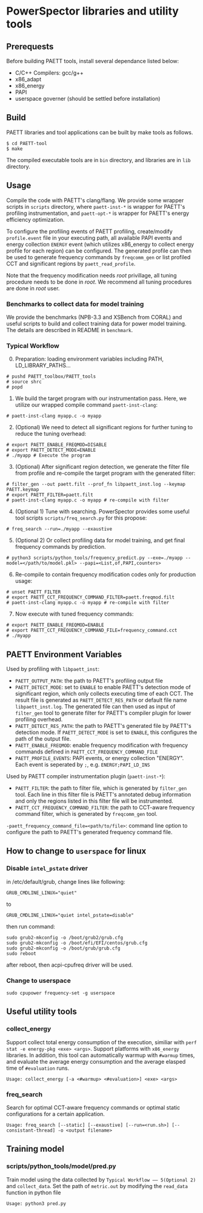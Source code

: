 # PowerSpector libraries and utility tools
## Prerequests

Before building PAETT tools, install several dependance listed below:

- C/C++ Compilers: gcc/g++
- x86_adapt
- x86_energy
- PAPI
- userspace governer (should be settled before installation)

## Build

PAETT libraries and tool applications can be built by make tools as follows.

~~~
$ cd PAETT-tool
$ make
~~~

The compiled executable tools are in `bin` directory, and libraries are in `lib` directory. 

## Usage

Compile the code with PAETT's clang/flang. We provide some wrapper scripts in `scripts` directory, where `paett-inst-*` is wrapper for PAETT's profiling instrumentation, and `paett-opt-*` is wrapper for PAETT's energy efficiency optimization.

To configure the profiling events of PAETT profiling, create/modify `profile.event` file in your executing path, all available PAPI events and energy collection `ENERGY` event (which utilizes x86_energy to collect energy profile for each region) can be configured. The generated profile can then be used to generate frequency commands by `freqcomm_gen` or list profiled CCT and significant regions by `paett_read_profile`.

Note that the frequency modification needs *root* privillage, all tuning procedure needs to be done in *root*. We recommend all tuning procedures are done in *root* user.

### Benchmarks to collect data for model training

We provide the benchmarks (NPB-3.3 and XSBench from CORAL) and useful scripts to build and collect training data for power model training. The details are described in README in `benchmark`.

### Typical Workflow

0. Preparation: loading environment variables including PATH, LD_LIBRARY_PATHS...

```
# pushd PAETT_toolbox/PAETT_tools
# source shrc
# popd
```

1. We build the target program with our instrumentation pass. Here, we utilize our wrapped compile command `paett-inst-clang`:

```
# paett-inst-clang myapp.c -o myapp
```

2. (Optional) We need to detect all significant regions for further tuning to reduce the tuning overhead:

```
# export PAETT_ENABLE_FREQMOD=DISABLE
# export PAETT_DETECT_MODE=ENABLE
# ./myapp # Execute the program
```

3. (Optional) After significant region detection, we generate the filter file from profile and re-compile the target program with the generated filter:

```
# filter_gen --out paett.filt --prof_fn libpaett_inst.log --keymap PAETT.keymap
# export PAETT_FILTER=paett.filt
# paett-inst-clang myapp.c -o myapp # re-compile with filter
```

4. (Optional 1) Tune with searching. PowerSpector provides some useful tool scripts `scripts/freq_search.py` for this propose:

```
# freq_search --run=./myapp --exaustive
```

5. (Optional 2) Or collect profiling data for model training, and get final frequency commands by prediction.

```
# python3 scripts/python_tools/frequency_predict.py --exe=./myapp --model=</path/to/model.pkl> --papi=<List,of,PAPI,counters>
```

6. Re-compile to contain frequency modification codes only for production usage:

```
# unset PAETT_FILTER
# export PAETT_CCT_FREQUENCY_COMMAND_FILTER=paett.freqmod.filt
# paett-inst-clang myapp.c -o myapp # re-compile with filter
```

7. Now execute with tuned frequency commands:

```
# export PAETT_ENABLE_FREQMOD=ENABLE
# export PAETT_CCT_FREQUENCY_COMMAND_FILE=frequency_command.cct
# ./myapp
```

## PAETT Environment Variables

Used by profiling with `libpaett_inst`:
- `PAETT_OUTPUT_PATH`: the path to PAETT's profiling output file
- `PAETT_DETECT_MODE`: set to `ENABLE` to enable PAETT's detection mode of significant region, which only collects executing time of each CCT. The result file is generated as `PAETT_DETECT_RES_PATH` or default file name `libpaett_inst.log`. The generated file can then used as input of `filter_gen` tool to generate filter for PAETT's compiler plugin for lower profiling overhead.
- `PAETT_DETECT_RES_PATH`: the path to PAETT's generated file by PAETT's detection mode. If `PAETT_DETECT_MODE` is set to `ENABLE`, this configures the path of the output file.
- `PAETT_ENABLE_FREQMOD`: enable frequency modification with frequency commands defined in `PAETT_CCT_FREQUENCY_COMMAND_FILE`
- `PAETT_PROFILE_EVENTS`: PAPI events, or energy collection "ENERGY". Each event is seperated by `;`, e.g. `ENERGY;PAPI_LD_INS`

Used by PAETT compiler instrumentation plugin (`paett-inst-*`):
- `PAETT_FILTER`: the path to filter file, which is generated by `filter_gen` tool. Each line in this filter file is PAETT's annotated debug information and only the regions listed in this filter file will be instrumented.
- `PAETT_CCT_FREQUENCY_COMMAND_FILTER`: the path to CCT-aware frequency command filter, which is generated by `freqcomm_gen` tool.

`-paett_frequency_command_file=<path/to/file>`: command line option to configure the path to PAETT's generated frequency command file.

## How to change to `userspace` for linux

### Disable `intel_pstate` driver

in /etc/default/grub, change lines like following:

```
GRUB_CMDLINE_LINUX="quiet"
```

to

```
GRUB_CMDLINE_LINUX="quiet intel_pstate=disable"
```

then run command:

```
sudo grub2-mkconfig -o /boot/grub2/grub.cfg
sudo grub2-mkconfig -o /boot/efi/EFI/centos/grub.cfg
sudo grub2-mkconfig -o /boot/grub/grub.cfg
sudo reboot
```

after reboot, then acpi-cpufreq driver will be used.

### Change to userspace

```
sudo cpupower frequency-set -g userspace
```

## Useful utility tools

### collect_energy

Support collect total energy consumption of the execution, similiar with `perf stat -e energy-pkg <exe> <args>`. Support platforms with `x86_energy` libraries. In addition, this tool can automatically warmup with `#warmup` times, and evaluate the average energy consumption and the average elasped time of `#evaluation` runs.

```
Usage: collect_energy [-a <#warmup> <#evaluation>] <exe> <args>
```

### freq_search

Search for optimal CCT-aware frequency commands or optimal static configurations for a certain application.

```
Usage: freq_search [--static] [--exaustive] [--run=<run.sh>] [--consistant-thread] -o <output filename>
```

## Training model

### scripts/python_tools/model/pred.py

Train model using the data collected by `Typical Workflow —— 5(Optional 2)` and `collect_data`. Set the path of `metric.out` by modifying the `read_data` function in python file

```
Usage: python3 pred.py
```